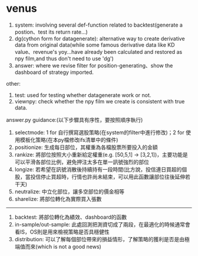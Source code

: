 # venus
1. system: involving several def-function related to backtest(generate a postion、test its return rate...)
2. dg(cython form for datagenerate): alternative way to create derivative data from original data(while some famous derivative data like
   KD value、revenue's yoy...have already been calculated and restored as npy film,and thus don't need to use 'dg')
3. answer: where we revise filter for position-generating、show the dashboard of strategy imported.

other:
1. test: used for testing whether datagenerate work or not.
2. viewnpy: check whether the npy film we create is consistent with true data. 

answer.py guidance:(以下步驟具有序性，要按照順序執行)
1. selectmode: 1 for 自行撰寫選股策略(在system的filter中進行修改)；2 for 使用模板化策略(在本py檔修改ifs清單中的條件)
2. positionize: 生成每日部位，其權重為各檔股票所要投入的金額
3. rankize: 將部位按照大小重新給定權重(e.g. [50,5,1] -> [3,2,1])，主要功能是可以平滑各部位比例，避免押注太多在單一訊號強烈的部位
4. longize: 若希望在訊號消散後持續持有一段時間(比方說，投信連日買超的個股，當投信停止買超時，行情也許尚未結束，可以用此函數讓部位往後延伸若干天)
5. neutralize: 中立化部位，讓多空部位的價金相等
6. sharelize: 將部位轉化為實際買入張數
-------
1. backtest: 將部位轉化為績效、dashboard的函數
2. in-sample/out-sample: 此處回測把測資切成了兩段，在最適化的時候通常會看IS，OS則是用來檢視策略是否具穩健性
3. distribution: 可以了解每個部位帶來的損益情形，了解策略的獲利是否是由極端值而來(which is not a good news)
